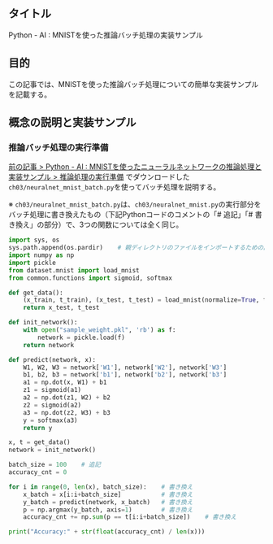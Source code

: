 ## タイトル
Python - AI : MNISTを使った推論バッチ処理の実装サンプル

## 目的
この記事では、MNISTを使った推論バッチ処理についての簡単な実装サンプルを記載する。

## 概念の説明と実装サンプル
### 推論バッチ処理の実行準備
[前の記事 > Python - AI : MNISTを使ったニューラルネットワークの推論処理と実装サンプル > 推論処理の実行準備](https://sigma-se.com/detail/20/#:~:text=%E3%81%A8%E5%AE%9F%E8%A3%85%E3%82%B5%E3%83%B3%E3%83%97%E3%83%AB-,%E6%8E%A8%E8%AB%96%E5%87%A6%E7%90%86%E3%81%AE%E5%AE%9F%E8%A1%8C%E6%BA%96%E5%82%99,-%E5%8F%82%E8%80%83%E6%96%87%E7%8C%AE%E3%81%AE%E3%80%8E%E3%82%BC) でダウンロードした`ch03/neuralnet_mnist_batch.py`を使ってバッチ処理を説明する。

※ `ch03/neuralnet_mnist_batch.py`は、`ch03/neuralnet_mnist.py`の実行部分をバッチ処理に書き換えたもの（下記Pythonコードのコメントの「# 追記」「# 書き換え」の部分）で、3つの関数については全く同じ。

```python
import sys, os
sys.path.append(os.pardir)    # 親ディレクトリのファイルをインポートするための設定
import numpy as np
import pickle
from dataset.mnist import load_mnist
from common.functions import sigmoid, softmax

def get_data():
    (x_train, t_train), (x_test, t_test) = load_mnist(normalize=True, flatten=True, one_hot_label=False)
    return x_test, t_test

def init_network():
    with open("sample_weight.pkl", 'rb') as f:
        network = pickle.load(f)
    return network

def predict(network, x):
    W1, W2, W3 = network['W1'], network['W2'], network['W3']
    b1, b2, b3 = network['b1'], network['b2'], network['b3']
    a1 = np.dot(x, W1) + b1
    z1 = sigmoid(a1)
    a2 = np.dot(z1, W2) + b2
    z2 = sigmoid(a2)
    a3 = np.dot(z2, W3) + b3
    y = softmax(a3)
    return y

x, t = get_data()
network = init_network()

batch_size = 100    # 追記
accuracy_cnt = 0

for i in range(0, len(x), batch_size):    # 書き換え
    x_batch = x[i:i+batch_size]           # 書き換え
    y_batch = predict(network, x_batch)   # 書き換え
    p = np.argmax(y_batch, axis=1)        # 書き換え
    accuracy_cnt += np.sum(p == t[i:i+batch_size])    # 書き換え

print("Accuracy:" + str(float(accuracy_cnt) / len(x)))
```
